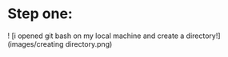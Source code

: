# Step one:
! [i opened git bash on my local machine and create a directory!] (images/creating directory.png)

